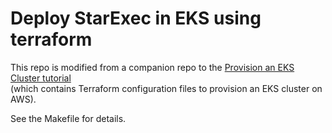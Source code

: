 # Deploy StarExec in EKS using terraform

This repo is modified from a companion repo to the [Provision an EKS Cluster tutorial](https://developer.hashicorp.com/terraform/tutorials/kubernetes/eks)<br>
(which contains Terraform configuration files to provision an EKS cluster on AWS).

See the Makefile for details. 
